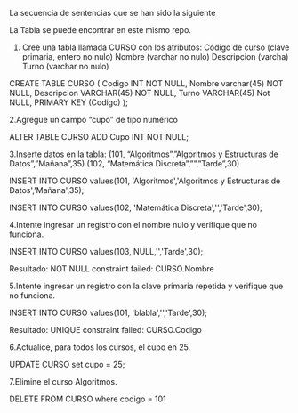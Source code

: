La secuencia de sentencias que se han sido la siguiente

La Tabla se puede encontrar en este mismo repo.

1. Cree una tabla llamada CURSO con los atributos:
Código de curso (clave primaria, entero no nulo)
Nombre (varchar no nulo)
Descripcion (varcha)
Turno (varchar no nulo)

CREATE TABLE CURSO (
  Codigo INT NOT NULL,
  Nombre varchar(45) NOT NULL,
  Descripcion VARCHAR(45) NOT NULL,
  Turno VARCHAR(45) Not NULL,
  PRIMARY KEY (Codigo)
);

2.Agregue un campo “cupo” de tipo numérico

ALTER TABLE CURSO
	ADD Cupo INT NOT NULL;
    
3.Inserte datos en la tabla:
(101, “Algoritmos”,”Algoritmos y Estructuras de Datos”,”Mañana”,35)
(102, “Matemática Discreta”,””,”Tarde”,30)

INSERT INTO CURSO
	values(101, 'Algoritmos','Algoritmos y Estructuras de Datos','Mañana',35);

INSERT INTO CURSO
	values(102, 'Matemática Discreta','','Tarde',30);

4.Intente ingresar un registro con el nombre nulo y verifique que no funciona.

INSERT INTO CURSO
	values(103, NULL,'','Tarde',30);

Resultado: NOT NULL constraint failed: CURSO.Nombre

5.Intente ingresar un registro con la clave primaria repetida y verifique que no funciona.

INSERT INTO CURSO
	values(101, 'blabla','','Tarde',30);

Resultado: UNIQUE constraint failed: CURSO.Codigo

6.Actualice, para todos los cursos, el cupo en 25.

UPDATE CURSO
	set cupo = 25;

7.Elimine el curso Algoritmos.

DELETE FROM CURSO
	where codigo = 101

